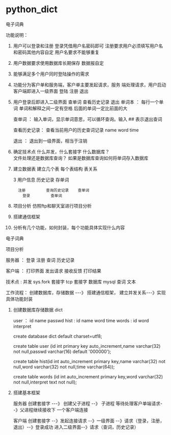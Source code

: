 # python_dict
电子词典

功能说明：
1. 用户可以登录和注册
   登录凭借用户名密码即可
   注册要求用户必须填写用户名和密码其他内容自定
   用户名要求不能够重复

2. 用户数据要求使用数据库长期保存
   数据报自定

3. 能够满足多个用户同时登陆操作的需求

4. 功能分为客户单和服务端，客户单主要发起请求，服务    端处理请求，用户启动客户端即进入一级界面
     登陆   注册   退出
5. 用户登录后即进入二级界面
     查单词   查看历史记录   退出
         单词本 ： 每行一个单词
	           单词和解释之间一定有空格
		   后面的单词一定比前面的大

     查单词 ： 输入单词，显示单词意思，可以循环查询。输入 ## 表示退出查词

     查看历史记录： 查看当前用户的历史查词记录
        name     word    time
      
     退出 ： 退出到一级界面，相当于注销


1. 确定技术点
   什么并发，什么套接字  什么数据库？  
   文件处理还是数据库查询？ 
   如果是数据库查询如何将单词存入数据库
   

2. 建立数据表
   建立几个表  每个表结构  表关系
	
   3     用户信息     历史记录        存单词  
   
         注册         查询历史记录    查单词
	       登录         查单词
         

3. 项目分析 仿照ftp和聊天室进行项目分析

4. 搭建通信框架

5. 分析有几个功能，如何封装，每个功能具体实现什么内容



电子词典



项目分析

服务器 ： 登录  注册   查词   历史记录

客户端 ： 打印界面   发出请求    接收反馈   打印结果

技术点 :   并发   sys.fork
           套接字  tcp 套接字
	   数据库  mysql
	   查词    文本

工作流程： 创建数据库，存储数据 ---》 搭建通信框架，            建立并发关系---》实现具体功能封装

1. 创建数据库存储数据
   dict

   user ： id  name   passwd
   hist :  id  name   word   time
   words : id  word   interpret

   create database dict default charset=utf8;

   create table user (id int primary key auto_increment,name varchar(32) not null,passwd varchar(16) default '000000');

   create table hist(id int auto_increment primary key,name varchar(32) not null,word varchar(32) not null,time varchar(64));
   
   create table words (id int auto_increment primary key,word varchar(32) not null,interpret text not null);

2. 搭建基本框架
   
   服务器  创建套接字 ---》 创建父子进程 --》 子进程         等待处理客户单端请求--》父进程继续接收下         一个客户端连接

   客户端  创建套接字 --》发起连接请求 --》一级界面         --》请求（登录，注册，退出）--》登录成功         进入二级界面--》请求（查词，历史记录）
 

